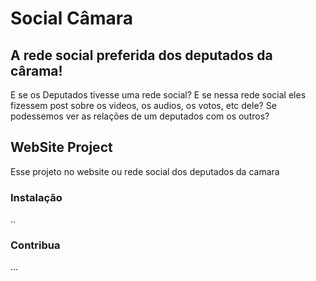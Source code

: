 # Social Câmara
## A rede social preferida dos deputados da cârama!


E se os Deputados tivesse uma rede social? E se nessa rede social eles fizessem post sobre os videos, os audios, os votos, etc dele? Se podessemos ver as relações de um deputados com os outros?

## WebSite Project

Esse projeto no website ou rede social dos deputados da camara

### Instalação
..

### Contribua
...